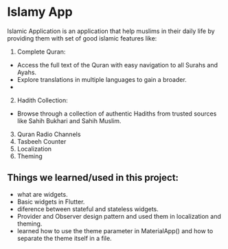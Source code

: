 # Islamy App
Islamic Application is an application that help muslims in their daily life by providing them with set of good islamic features like:

1. Complete Quran:
- Access the full text of the Quran with easy navigation to all Surahs and Ayahs.
- Explore translations in multiple languages to gain a broader.
- 
2. Hadith Collection:
- Browse through a collection of authentic Hadiths from trusted sources like Sahih Bukhari and Sahih Muslim.

3. Quran Radio Channels
4. Tasbeeh Counter
5. Localization
6. Theming

## Things we learned/used in this project:
- what are widgets.
- Basic widgets in Flutter.
- diference between stateful and stateless widgets.
- Provider and Observer design pattern and used them in localization and theming.
- learned how to use the theme parameter in MaterialApp() and how to separate the theme itself in a file.
